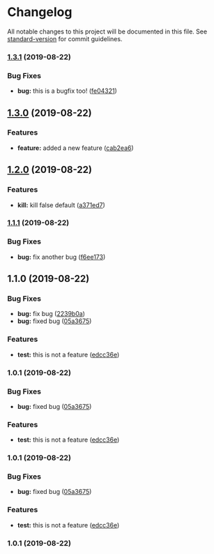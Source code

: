 # Changelog

All notable changes to this project will be documented in this file. See [standard-version](https://github.com/conventional-changelog/standard-version) for commit guidelines.

### [1.3.1](https://github.com/Tag0Mag0/Chess/compare/v1.3.0...v1.3.1) (2019-08-22)


### Bug Fixes

* **bug:** this is a bugfix too! ([fe04321](https://github.com/Tag0Mag0/Chess/commit/fe04321))

## [1.3.0](https://github.com/Tag0Mag0/Chess/compare/v1.2.0...v1.3.0) (2019-08-22)


### Features

* **feature:** added a new feature ([cab2ea6](https://github.com/Tag0Mag0/Chess/commit/cab2ea6))

## [1.2.0](https://github.com/Tag0Mag0/Chess/compare/v1.1.1...v1.2.0) (2019-08-22)


### Features

* **kill:** kill false default ([a371ed7](https://github.com/Tag0Mag0/Chess/commit/a371ed7))

### [1.1.1](https://github.com/Tag0Mag0/Chess/compare/v1.1.0...v1.1.1) (2019-08-22)


### Bug Fixes

* **bug:** fix another bug ([f6ee173](https://github.com/Tag0Mag0/Chess/commit/f6ee173))

## 1.1.0 (2019-08-22)


### Bug Fixes

* **bug:** fix bug ([2239b0a](https://github.com/Tag0Mag0/Chess/commit/2239b0a))
* **bug:** fixed bug ([05a3675](https://github.com/Tag0Mag0/Chess/commit/05a3675))


### Features

* **test:** this is not a feature ([edcc36e](https://github.com/Tag0Mag0/Chess/commit/edcc36e))

### 1.0.1 (2019-08-22)


### Bug Fixes

* **bug:** fixed bug ([05a3675](https://github.com/Tag0Mag0/Chess/commit/05a3675))


### Features

* **test:** this is not a feature ([edcc36e](https://github.com/Tag0Mag0/Chess/commit/edcc36e))

### 1.0.1 (2019-08-22)


### Bug Fixes

* **bug:** fixed bug ([05a3675](https://github.com/Tag0Mag0/Chess/commit/05a3675))


### Features

* **test:** this is not a feature ([edcc36e](https://github.com/Tag0Mag0/Chess/commit/edcc36e))

### 1.0.1 (2019-08-22)
